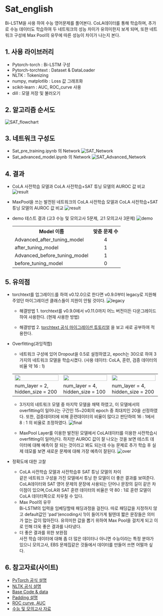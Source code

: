 # Sat_english
Bi-LSTM을 사용 하여 수능 영어문제를 풀어본다. CoLA데이터를 통해 학습하며, 추가로 수능 데이터도 학습하여 두 네트워크의 성능 차이가 유의미한지 보게 되며, 또한 네트워크 구성에 Max Pool의 유무에 따른 성능이 차이가 나는지 본다.

## 1. 사용 라이브러리
- Pytorch-torch : Bi-LSTM 구성
- Pytorch-torchtext : Dataset & DataLoader
- NLTK : Tokenizing
- numpy, matplotlib : Loss 값 그래프화
- scikit-learn : AUC, ROC_curve 사용
- dill : 모델 저장 및 불러오기

## 2. 알고리즘 순서도
![SAT_flowchart](https://user-images.githubusercontent.com/86700191/160269238-a497b227-002f-4dbd-8531-93d6c3f82db1.png)

## 3. 네트워크 구성도
- Sat_pre_training.ipynb 의 Network
![SAT_Network](https://user-images.githubusercontent.com/86700191/159911376-2a614c20-7cdb-4464-b76b-7a91f70eb7ae.png)
- Sat_advanced_model.ipynb 의 Network
![SAT_Advanced_Network](https://user-images.githubusercontent.com/86700191/159911382-615a2277-18a0-4f06-b8e7-1cfdf9878c5b.png)

## 4. 결과
- CoLA 사전학습 모델과 CoLA 사전학습+SAT 튜닝 모델의 AUROC 값 비교
![result](https://user-images.githubusercontent.com/86700191/159204296-9d1b8455-5352-4426-bfe1-847f8dc1f3a9.PNG)


- MaxPool을 쓰는 발전된 네트워크의 CoLA 사전학습 모델과 CoLA 사전학습+SAT 튜닝 모델의 AUROC 값 비교
![result](https://user-images.githubusercontent.com/86700191/159485868-407ed1e7-1396-4523-b759-a7a513da1a41.PNG)


- demo 테스트 결과 (고3 수능 및 모의고사 5문제, 고1 모의고사 3문제)
![demo](https://user-images.githubusercontent.com/86700191/159657328-65210bb4-fb13-4b3c-b4db-19fa474005ef.PNG)
  <table border ="0">
      <th align ="center">Model 이름</th>
      <th align ="center">맞춘 문제 수</th>
    <tr>
      <td>Advanced_after_tuning_model</td>
      <td align ="center">4</td>
    </tr>
    <tr>
      <td>after_tuning_model</td>
      <td align ="center">1</td>
    </tr>
  <tr>
      <td>Advanced_before_tuning_model</td>
      <td align ="center">1</td>
    </tr>
  <tr>
      <td>before_tuning_model</td>
      <td align ="center">0</td>
    </tr>
  </table>
## 5. 유의점
- torchtext를 업그레이드를 하여 v0.12.0으로 한다면 v0.9.0부터 legacy로 지원해주었던 마이그레이션 클래스들이 지원이 안될 것이다.
![legacy](https://user-images.githubusercontent.com/86700191/158297203-bb789adb-664d-4af7-90d9-e4674a80e956.PNG)

  - 해결방법 1. torchtext를 v0.9.0에서 v0.11.0까지 어느 버전이든 다운그레이드하여 사용한다. (현재 사용한 방법)
  
  - 해결방법 2. [torchtext 공식 마이그레이션 튜토리얼](https://github.com/pytorch/text/blob/master/examples/legacy_tutorial/migration_tutorial.ipynb) 을 보고 새로 공부하여 적용한다.


- Overfitting(과잉적합)
  - 네트워크 구성에 있어 Dropout을 0.5로 설정하였고, epoch는 30으로 하여 3가지의 네트워크 모델을 학습시켰다. (사용 데이터: CoLA, 훈련, 검증 데이터의 비율 약 16 : 1)
  <table border ="0">
    <tr>
      <td><img src="https://user-images.githubusercontent.com/86700191/159026474-96caa311-fa8b-4b7b-9fa6-4105996b455d.PNG" width="100%" height="30%"></td>
      <td><img src="https://user-images.githubusercontent.com/86700191/159026478-8b952d9d-923d-45b3-bc04-2265e8d5d40a.PNG" width="100%" height="30%"></td>
      <td><img src="https://user-images.githubusercontent.com/86700191/159026462-cd858b87-a883-460b-a50c-f24944732dbe.PNG" width="100%" height="30%"></td>
    </tr>
    <tr>
      <td>num_layer = 2, hidden_size = 200</td>
      <td>num_layer = 4, hidden_size = 100</td>
      <td>num_layer = 4, hidden_size = 200</td>
    </tr>
  </table>
  
  - 3가지의 네트워크 모델 중 마지막 모델을 채택 하였고, 이 모델에서의 overfitting이 일어나는 구간인 15~20회의 epoch 중 최대치인 20을 선정하였다. 또한, 검증데이터에 비해 훈련데이터의 비율이 많다고 판단하여 16 : 1에서 8 : 1 의 비율로 조정하였다.
![final](https://user-images.githubusercontent.com/86700191/159204298-b9ea3731-ca1a-409b-beb2-35a7a5ad2591.PNG)
  
  - MaxPool Layer를 이용한 발전된 모델에서 CoLA데이터를 이용한 사전학습시 overfitting이 일어난다. 하지만 AUROC 값이 잘 나오는 것을 보면 테스트 데이터에 대해 예측이 잘 되는 것이라고 봐도 되는데 수능 문제로 추가 학습 후 실제 데모를 보면 새로운 문제에 대해 가장 예측이 잘된다.
![over](https://user-images.githubusercontent.com/86700191/159486908-d333871c-2933-4454-8466-8bed959c5460.PNG)

  
- 정확도에 대한 고찰
  - CoLA 사전학습 모델과 사전학습후 SAT 튜닝 모델의 차이 <br>
  같은 네트워크 구성을 가진 모델에서 튜닝 한 모델이 더 좋은 결과를 보여준다. CoLA데이터와 SAT 영어 문제의 문장에 사용되는 단어나 문장의 길이 같은 차이점이 있으며,CoLA와 SAT 훈련 데이터의 비율은 약 80 : 1로 훈련 모델이 CoLA 데이터쪽으로 치우칠 수 있다.
  - Max Pool의 유무 <br>
  Bi-LSTM의 입력을 임베딩할때 패딩과정을 걸친다. 따로 패딩값을 지정하지 않고 default값인 'pad'(encoding시 1)이 들어가게 될텐데 짧은 문장들은 의미가 없는 값이 많아진다. 유의미한 값을 뽑기 위하여 Max Pool을 걸치게 되고 이로 인해 더욱 좋은 결과를 나타냈다.
  - 더 좋은 결과를 위한 보완점<br>
  사전 학습 데이터에 대해 좀 더 많은 데이터나 아니면 수능이라는 특정 분야가 있으니 모의고사, EBS 문제집같은 것들에서 데이터를 만들어 쓰면 어떨까 싶다.

## 6. 참고자료(사이트)
- [PyTorch 공식 설명](https://pytorch.org/docs/stable/index.html)
- [NLTK 공식 설명](https://www.nltk.org/api/nltk.html)
- [Base Code & data](https://github.com/bjpublic/DeepLearningProject/tree/main/08_%EC%88%98%EB%8A%A5_%EC%98%81%EC%96%B4_%ED%92%80%EA%B8%B0)
- [Padding 설명](https://everywhere-data.tistory.com/66)
- [ROC curve, AUC](https://koreapy.tistory.com/897)
- [수능 및 모의고사 자료](https://legendstudy.com/)